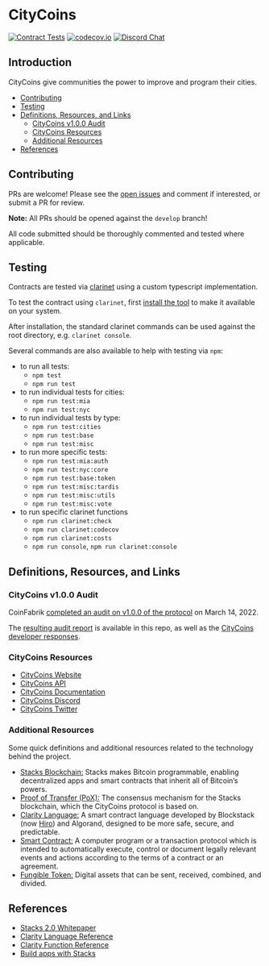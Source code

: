 # CityCoins <!-- omit in TOC -->

[![Contract Tests](https://github.com/citycoins/citycoin/actions/workflows/test-contract.yaml/badge.svg)](https://github.com/citycoins/citycoin/actions/workflows/test-contract.yaml) [![codecov.io](https://codecov.io/github/citycoins/citycoin/coverage.svg?branch=main)](https://codecov.io/github/citycoins/citycoin?branch=main) [![Discord Chat](https://img.shields.io/discord/856920147381190717?label=Discord)](https://discord.com/invite/tANUVBz9bk)

## Introduction <!-- omit in TOC -->

CityCoins give communities the power to improve and program their cities.

- [Contributing](#contributing)
- [Testing](#testing)
- [Definitions, Resources, and Links](#definitions-resources-and-links)
  - [CityCoins v1.0.0 Audit](#citycoins-v100-audit)
  - [CityCoins Resources](#citycoins-resources)
  - [Additional Resources](#additional-resources)
- [References](#references)

## Contributing

PRs are welcome! Please see the [open issues](https://github.com/citycoins/citycoin/issues) and comment if interested, or submit a PR for review.

**Note:** All PRs should be opened against the `develop` branch!

All code submitted should be thoroughly commented and tested where applicable.

## Testing

Contracts are tested via [clarinet](https://github.com/hirosystems/clarinet) using a custom typescript implementation.

To test the contract using `clarinet`, first [install the tool](https://github.com/hirosystems/clarinet#installation) to make it available on your system.

After installation, the standard clarinet commands can be used against the root directory, e.g. `clarinet console`.

Several commands are also available to help with testing via `npm`:

- to run all tests:
  - `npm test`
  - `npm run test`
- to run individual tests for cities:
  - `npm run test:mia`
  - `npm run test:nyc`
- to run individual tests by type:
  - `npm run test:cities`
  - `npm run test:base`
  - `npm run test:misc`
- to run more specific tests:
  - `npm run test:mia:auth`
  - `npm run test:nyc:core`
  - `npm run test:base:token`
  - `npm run test:misc:tardis`
  - `npm run test:misc:utils`
  - `npm run test:misc:vote`
- to run specific clarinet functions
  - `npm run clarinet:check`
  - `npm run clarinet:codecov`
  - `npm run clarinet:costs`
  - `npm run console`, `npm run clarinet:console`

## Definitions, Resources, and Links

### CityCoins v1.0.0 Audit

CoinFabrik [completed an audit on v1.0.0 of the protocol](https://blog.coinfabrik.com/smart-contract-en/citycoins-audit/) on March 14, 2022.

The [resulting audit report](./audit/coinfabrik-citycoins-audit-v1.0.0.pdf) is available in this repo, as well as the [CityCoins developer responses](./audit/coinfabrik-citycoins-audit-v1.0.0-developer-responses.pdf).

### CityCoins Resources

- [CityCoins Website](https://citycoins.co)
- [CityCoins API](https://api.citycoins.co/docs)
- [CityCoins Documentation](https://docs.citycoins.co)
- [CityCoins Discord](https://chat.citycoins.co)
- [CityCoins Twitter](https://twitter.com/mineCityCoins)

### Additional Resources

Some quick definitions and additional resources related to the technology behind the project.

- [Stacks Blockchain:](https://stacks.co) Stacks makes Bitcoin programmable, enabling decentralized apps and smart contracts that inherit all of Bitcoin’s powers.
- [Proof of Transfer (PoX):](https://hackernoon.com/wtf-is-proof-of-transfer-and-why-should-anyone-care-wd2330p9) The consensus mechanism for the Stacks blockchain, which the CityCoins protocol is based on.
- [Clarity Language:](https://clarity-lang.org/) A smart contract language developed by Blockstack (now [Hiro](https://hiro.so)) and Algorand, designed to be more safe, secure, and predictable.
- [Smart Contract:](https://en.wikipedia.org/wiki/Smart_contract) A computer program or a transaction protocol which is intended to automatically execute, control or document legally relevant events and actions according to the terms of a contract or an agreement.
- [Fungible Token:](https://github.com/stacksgov/sips/blob/hstove-feat/sip-10-ft/sips/sip-010/sip-010-fungible-token-standard.md) Digital assets that can be sent, received, combined, and divided.

## References

- [Stacks 2.0 Whitepaper](https://gaia.blockstack.org/hub/1AxyPunHHAHiEffXWESKfbvmBpGQv138Fp/stacks.pdf)
- [Clarity Language Reference](https://docs.stacks.co/write-smart-contracts/language-overview)
- [Clarity Function Reference](https://docs.stacks.co/write-smart-contracts/language-functions)
- [Build apps with Stacks](https://docs.stacks.co/build-apps/overview)
